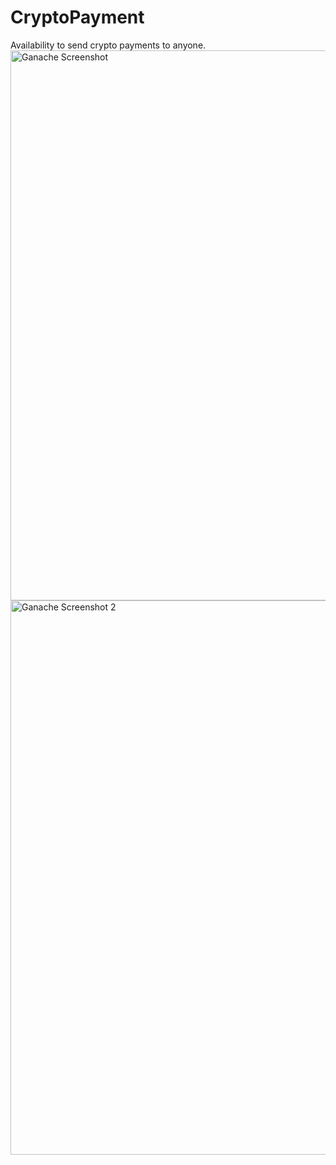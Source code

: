 # CryptoPayment
Availability to send crypto payments to anyone.
<img width="880" alt="Ganache Screenshot" src="https://user-images.githubusercontent.com/97268901/198507064-71f18512-e070-4f74-b897-b6fc14007347.png">
<img width="887" alt="Ganache Screenshot 2" src="https://user-images.githubusercontent.com/97268901/198507071-9ebfef1f-1f14-4f65-8fc8-407e9faa5593.png">
